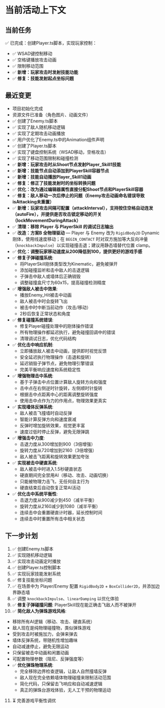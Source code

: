 # 当前活动上下文

## 当前任务
✅ 已完成：创建Player.ts脚本，实现玩家控制：
- ✅ WSAD键控制移动
- ✅ 空格键播放攻击动画
- ✅ 限制移动范围
- ✅ **新增：玩家攻击时发射技能功能**
- ✅ **修复：技能发射起点坐标问题**

## 最近变更
- 项目初始化完成
- 资源文件已准备（角色图片、动画文件）
- ✅ 创建了Enemy.ts脚本
- ✅ 实现了敌人随机移动逻辑
- ✅ 实现了定期攻击动画播放
- ✅ 用户优化了Enemy.ts中的Animation组件声明
- ✅ 创建了Player.ts脚本
- ✅ 实现了键盘控制系统（WSAD移动，空格攻击）
- ✅ 实现了移动范围限制和碰撞检测
- ✅ **新增：玩家攻击时从Shoot节点发射Player_Skill1技能**
- ✅ **新增：技能节点自动添加到PlayerSkill容器节点**
- ✅ **新增：技能自动播放Player_Skill1动画**
- ✅ **修复：修正了技能发射时的坐标转换问题**
- ✅ **优化：改为通过编辑器属性直接分配Shoot节点和PlayerSkill容器**
- ✅ **修复：敌人移动一次后停止的问题（Enemy攻击动画命名错误导致isAttacking未重置）**
- ✅ **新增：玩家攻击间隔可配置（attackInterval），支持按住空格自动连发（autoFire），并提供是否攻击锁定移动的开关（lockMovementDuringAttack）**
 - ✅ **清理：移除 Player 与 PlayerSkill 的调试日志输出**
 - ✅ **改造：方案B 全物理驱动** — Player 与 Enemy 改为 `RigidBody2D` Dynamic 刚体，使用线速度移动；在 `BEGIN_CONTACT` 时对双方施加等大反向冲量（`knockbackImpulse`）以实现碰撞击退；建议用静态墙替代位置 clamp。
 - ✅ **优化：调整玩家移动速度从200降低到100，提供更好的游戏手感**
 - ✅ **修复子弹碰撞系统**: 
   - 将PlayerSkill刚体类型改为Kinematic，避免被弹开
   - 添加碰撞监听和击中敌人的击退逻辑
   - 子弹击中敌人或墙体后正确销毁
   - 调整碰撞盒尺寸为60x15，提高碰撞检测精度
 - ✅ **增强敌人被击中效果**:
   - 播放Enemy_Hit被击中动画
   - 敌人被击中时会旋转飞出
   - 被击中时中断当前动作（攻击/移动）
   - 2秒后恢复正常状态和角度
 - ✅ **修复碰撞系统错误**:
   - 修复Player碰撞处理中的刚体操作错误
   - 所有物理操作都延迟执行，避免碰撞回调中的错误
   - 清理调试日志，优化代码结构
 - ✅ **优化击中响应机制**:
   - 立即播放敌人被击中动画，提供即时视觉反馈
   - 安全延迟执行物理操作（击退和旋转）
   - 延迟销毁子弹节点，避免物理引擎错误
   - 完美平衡响应速度和系统稳定性
 - ✅ **增强物理击中系统**:
   - 基于子弹击中点位置计算敌人旋转方向和强度
   - 击中点在右侧逆时针旋转，左侧顺时针旋转
   - 根据击中点距离中心的距离调整旋转强度
   - 使用击中点作为力的作用点，物理效果更真实
 - ✅ **实现墙体反弹系统**:
   - 敌人被击飞撞墙时自动反弹
   - 智能计算反弹方向和速度衰减
   - 反弹时增加旋转效果，视觉更丰富
   - 速度过低时停止反弹，避免无限弹跳
 - ✅ **增强击中力度**:
   - 击退力度从300增加到900（3倍增强）
   - 旋转力度从720增加到2160（3倍增强）
   - 敌人被击飞距离和旋转效果更加夸张
 - ✅ **实现被击中硬直系统**:
   - 敌人被击中时进入1.5秒硬直状态
   - 硬直期间完全禁用AI（移动、攻击、动画切换）
   - 只能被物理力击飞，无任何自主行为
   - 硬直结束后自动恢复正常AI活动
 - ✅ **优化击中系统平衡性**:
   - 击退力度从900减少到450（减半平衡）
   - 旋转力度从2160减少到1080（减半平衡）
   - 连续击中会重置硬直计时器，延长控制时间
   - 连续击中时重置所有击中相关状态

## 下一步计划
1. ✅ 创建Enemy.ts脚本
2. ✅ 实现随机移动逻辑  
3. ✅ 实现攻击动画定时播放
4. ✅ 创建Player.ts控制脚本
5. ✅ 实现玩家技能发射系统
6. ✅ 修复技能坐标问题
7. ✅ 在场景中为 Player/Enemy 配置 `RigidBody2D` + `BoxCollider2D`，并添加边界静态墙
8. ✅ 调整 `knockbackImpulse`、`linearDamping` 以优化体验
9. ✅ **修复子弹碰撞问题**: PlayerSkill现在能正确击飞敌人而不被弹开
10. ✅ **简化敌人为弹珠游戏风格**:
   - 移除所有AI逻辑（移动、攻击、硬直系统）
   - 敌人现在是纯物理碰撞物，类似弹珠游戏
   - 受到攻击时被施加力，会弹来弹去
   - 墙体反弹系统，带随机性增加趣味
   - 自动减速停止，避免无限运动
   - 只保留被击中动画和闲置动画
   - 可配置物理参数（阻尼、反弹强度等）
 - ✅ **优化弹珠物理系统**:
   - 完全移除边界检查逻辑，让敌人自然撞墙反弹
   - 敌人现在完全依赖墙体物理碰撞来限制活动范围
   - 简化代码，只保留击飞响应和自动减速逻辑
   - 真正的弹珠台游戏体验，无人工干预的物理运动
11. ⏳ 完善游戏平衡性调优